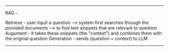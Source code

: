 ***

RAG - 

Retrieve - user input a question --> system first searches through the provided documents --> to find text sinppets that are relevant to question 
Augument - it takes these snippets (the "context") and combines them with the original question 
Generation - sends (question + context) to LLM

***

